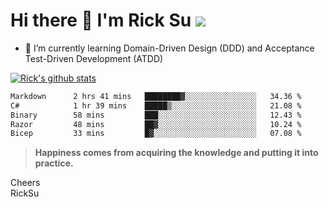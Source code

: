 # Hi there 👋 I'm Rick Su ![](https://komarev.com/ghpvc/?username=ricksu978)
<!--
**ricksu978/ricksu978** is a ✨ _special_ ✨ repository because its `README.md` (this file) appears on your GitHub profile.

Here are some ideas to get you started:

- 🔭 I’m currently working on ...
-->
- 🌱 I’m currently learning Domain-Driven Design (DDD) and Acceptance Test-Driven Development (ATDD)
<!--
- 👯 I’m looking to collaborate on ...
- 🤔 I’m looking for help with ...
- 💬 Ask me about ...
- 📫 How to reach me: ...
- 😄 Pronouns: ...
- ⚡ Fun fact: ...
-->
[![Rick's github stats](https://github-readme-stats.vercel.app/api?username=ricksu978&theme=dark)](https://github.com/ricksu978/ricksu978)

<!--START_SECTION:waka-->

```txt
Markdown      2 hrs 41 mins   ████████▓░░░░░░░░░░░░░░░░   34.36 %
C#            1 hr 39 mins    █████▒░░░░░░░░░░░░░░░░░░░   21.08 %
Binary        58 mins         ███░░░░░░░░░░░░░░░░░░░░░░   12.43 %
Razor         48 mins         ██▓░░░░░░░░░░░░░░░░░░░░░░   10.24 %
Bicep         33 mins         █▓░░░░░░░░░░░░░░░░░░░░░░░   07.08 %
```

<!--END_SECTION:waka-->

> **Happiness comes from acquiring the knowledge and putting it into practice.**

Cheers  
RickSu 
